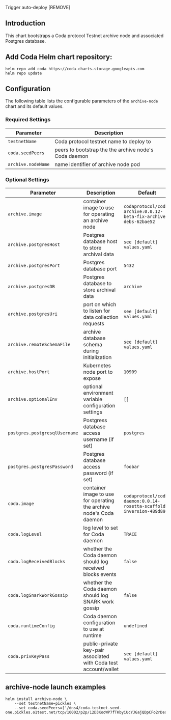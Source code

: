 Trigger auto-deploy [REMOVE]

## Introduction

This chart bootstraps a Coda protocol Testnet archive node and associated Postgres database.

## Add Coda Helm chart repository:

 ```console
 helm repo add coda https://coda-charts.storage.googleapis.com
 helm repo update
 ```

## Configuration

The following table lists the configurable parameters of the `archive-node` chart and its default values.

### Required Settings

Parameter | Description
--- | ---
`testnetName` | Coda protocol testnet name to deploy to
`coda.seedPeers` | peers to bootstrap the the archive node's Coda daemon 
`archive.nodeName` | name identifier of archive node pod

### Optional Settings

Parameter | Description | Default
--- | --- | ---
`archive.image` | container image to use for operating an archive node | `codaprotocol/coda-archive:0.0.12-beta-fix-archive-debs-62bae52`
`archive.postgresHost` | Postgres database host to store archival data | `see [default] values.yaml`
`archive.postgresPort` | Postgres database port | `5432`
`archive.postgresDB` | Postgres database to store archival data | `archive`
`archive.postgresUri` | port on which to listen for data collection requests | `see [default] values.yaml`
`archive.remoteSchemaFile` | archive database schema during initialization | `see [default] values.yaml`
`archive.hostPort` | Kubernetes node port to expose | `10909`
`archive.optionalEnv` | optional environment variable configuration settings | `[]`
`postgres.postgresqlUsername` | Postgress database access username (if set) | `postgres`
`postgres.postgresPassword` | Postgres database access password (if set) | `foobar`
`coda.image` | container image to use for operating the archive node's Coda daemon | `codaprotocol/coda-daemon:0.0.14-rosetta-scaffold-inversion-489d898`
`coda.logLevel` | log level to set for Coda daemon | `TRACE` 
`coda.logReceivedBlocks` | whether the Coda daemon should log received blocks events | `false`
`coda.logSnarkWorkGossip` | whether the Coda daemon should log SNARK work gossip | `false`
`coda.runtimeConfig` | Coda daemon configuration to use at runtime | `undefined`
`coda.privKeyPass` | public-private key-pair associated with Coda test account/wallet | `see [default] values.yaml`

## archive-node launch examples

```console
helm install archive-node \
    --set testnetName=pickles \
    --set coda.seedPeers=['/dns4/coda-testnet-seed-one.pickles.o1test.net/tcp/10002/p2p/12D3KooWP7fTKbyiUcYJGajQDpCFo2rDexgTHFJTxCH8jvcL1eAH]
```

